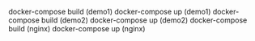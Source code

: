 docker-compose build (demo1)
docker-compose up (demo1)
docker-compose build (demo2)
docker-compose up (demo2)
docker-compose build (nginx)
docker-compose up (nginx)